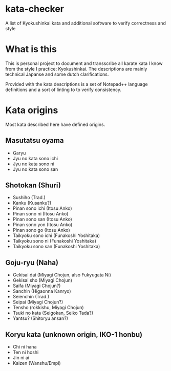 # kata-checker
A list of Kyokushinkai kata and additional software to verify correctness and style

# What is this
This is personal project to document and transscribe all karate kata I know from the style I practice: Kyokushinkai. The descriptions are mainly technical Japanse and some dutch clarifications.

Provided with the kata descriptions is a set of Notepad++ language definitions and a sort of linting to to verify consistency.

# Kata origins
Most kata described here have defined origins.

## Masutatsu oyama
- Garyu
- Jyu no kata sono ichi
- Jyu no kata sono ni
- Jyu no kata sono san

## Shotokan (Shuri)
- Sushiho (Trad.)
- Kanku (Kusanku?)
- Pinan sono ichi (Itosu Anko)
- Pinan sono ni (Itosu Anko)
- Pinan sono san (Itosu Anko)
- Pinan sono yon (Itosu Anko)
- Pinan sono go (Itosu Anko)
- Taikyoku sono ichi (Funakoshi Yoshitaka)
- Taikyoku sono ni (Funakoshi Yoshitaka)
- Taikyoku sono san (Funakoshi Yoshitaka)

## Goju-ryu (Naha)
- Gekisai dai (Miyagi Chojun, also Fukyugata Ni)
- Gekisai sho (Miyagi Chojun)
- Saifa (Miyagi Chojun?)
- Sanchin (Higaonna Kanryo)
- Seienchin (Trad.)
- Seipai (Miyagi Chojun?)
- Tensho (rokkishu, Miyagi Chojun)
- Tsuki no kata (Seigokan, Seiko Tada?)
- Yantsu? (Shitoryu ansan?)

## Koryu kata (unknown origin, IKO-1 honbu)
- Chi ni hana
- Ten ni hoshi
- Jin ni ai
- Kaizen (Wanshu/Empi)
